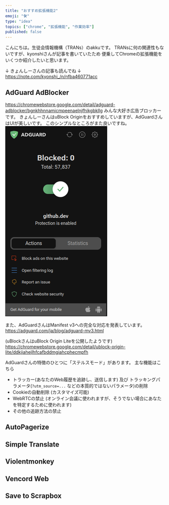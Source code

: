 ```yaml
---
title: "おすすめ拡張機能2"
emoji: "🛠"
type: "idea"
topics: ["chrome", "拡張機能", "作業効率"]
published: false
---
```


こんにちは。生徒会情報機構（TRANs）のakkuです。
TRANsに何の関連性もないですが、kyonshiさんが記事を書いていたため
便乗してChromeの拡張機能をいくつか紹介したいと思います。

↓ きょんしーさんの記事も読んでね ↓
https://note.com/kyonshi_/n/nfba460771acc

## AdGuard AdBlocker
https://chromewebstore.google.com/detail/adguard-adblocker/bgnkhhnnamicmpeenaelnjfhikgbkllg
みんな大好き広告ブロッカーです。
きょんしーさんはuBlock Originをおすすめしていますが、AdGuardさんはUIが美しいです。
このシンプルなところがまた良いですね。
![AdGuardのシンプルで洗練されたUI](/images/good-extension/adguard1.png)

また、AdGuardさんはManifest v3への完全な対応を発表しています。
https://adguard.com/ja/blog/adguard-mv3.html

(uBlockさんはuBlock Origin Liteを公開したようです)
https://chromewebstore.google.com/detail/ublock-origin-lite/ddkjiahejlhfcafbddmgiahcphecmpfh

AdGuardさんの特徴のひとつに「ステルスモード」があります。
主な機能はこちら
- トラッカー(あなたのWeb履歴を追跡し、送信します) 及び
  トラッキングパラメータ(`?utm_source=...` などの本質的ではないパラメータ)の削除
- Cookieの自動削除 (カスタマイズ可能)
- WebRTCの禁止 (オンライン会議に使われますが、そうでない場合にあなたを特定するために使われます)
- その他の追跡方法の禁止

## AutoPagerize

## Simple Translate

## Violentmonkey

## Vencord Web

## Save to Scrapbox
